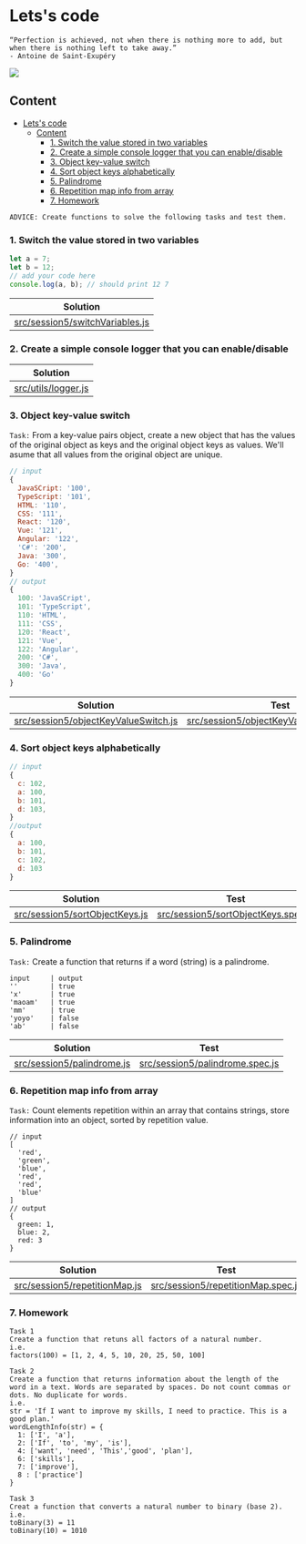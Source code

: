 # Lets's code

```text
“Perfection is achieved, not when there is nothing more to add, but when there is nothing left to take away.”
- Antoine de Saint-Exupéry
```

![](../resource/image/tdd_addiction.jpg)

## Content

- [Lets's code](#letss-code)
  - [Content](#content)
    - [1. Switch the value stored in two variables](#1-switch-the-value-stored-in-two-variables)
    - [2. Create a simple console logger that you can enable/disable](#2-create-a-simple-console-logger-that-you-can-enabledisable)
    - [3. Object key-value switch](#3-object-key-value-switch)
    - [4. Sort object keys alphabetically](#4-sort-object-keys-alphabetically)
    - [5. Palindrome](#5-palindrome)
    - [6. Repetition map info from array](#6-repetition-map-info-from-array)
    - [7. Homework](#7-homework)

`ADVICE: Create functions to solve the following tasks and test them.`

### 1. Switch the value stored in two variables

```javascript
let a = 7;
let b = 12;
// add your code here
console.log(a, b); // should print 12 7
```

| Solution                                                              |
| --------------------------------------------------------------------- |
| [src/session5/switchVariables.js](../src/session5/switchVariables.js) |

### 2. Create a simple console logger that you can enable/disable

| Solution                                      |
| --------------------------------------------- |
| [src/utils/logger.js](../src/utils/logger.js) |

### 3. Object key-value switch

`Task:` From a key-value pairs object, create a new object that has the values of the original object as keys and the original object keys as values. We'll asume that all values from the original object are unique.

```javascript
// input
{
  JavaSCript: '100',
  TypeScript: '101',
  HTML: '110',
  CSS: '111',
  React: '120',
  Vue: '121',
  Angular: '122',
  'C#': '200',
  Java: '300',
  Go: '400',
}
// output
{
  100: 'JavaSCript',
  101: 'TypeScript',
  110: 'HTML',
  111: 'CSS',
  120: 'React',
  121: 'Vue',
  122: 'Angular',
  200: 'C#',
  300: 'Java',
  400: 'Go'
}
```

| Solution                                                                        | Test                                                                                       |
| ------------------------------------------------------------------------------- | ------------------------------------------------------------------------------------------ |
| [src/session5/objectKeyValueSwitch.js](../src/session5/objectKeyValueSwitch.js) | [src/session5/objectKeyValueSwitch.spec.js](../test/session5/objectKeyValueSwitch.spec.js) |

### 4. Sort object keys alphabetically

```javascript
// input
{
  c: 102,
  a: 100,
  b: 101,
  d: 103,
}
//output
{
  a: 100,
  b: 101,
  c: 102,
  d: 103
}
```

| Solution                                                            | Test                                                                           |
| ------------------------------------------------------------------- | ------------------------------------------------------------------------------ |
| [src/session5/sortObjectKeys.js](../src/session5/sortObjectKeys.js) | [src/session5/sortObjectKeys.spec.js](../test/session5/sortObjectKeys.spec.js) |

### 5. Palindrome

`Task:` Create a function that returns if a word (string) is a palindrome.

```
input     | output
''        | true
'x'       | true
'maoam'   | true
'mm'      | true
'yoyo'    | false
'ab'      | false
```

| Solution                                                    | Test                                                                   |
| ----------------------------------------------------------- | ---------------------------------------------------------------------- |
| [src/session5/palindrome.js](../src/session5/palindrome.js) | [src/session5/palindrome.spec.js](../test/session5/palindrome.spec.js) |

### 6. Repetition map info from array

`Task:` Count elements repetition within an array that contains strings, store information into an object, sorted by repetition value.

```
// input
[
  'red',
  'green',
  'blue',
  'red',
  'red',
  'blue'
]
// output
{
  green: 1,
  blue: 2,
  red: 3
}
```

| Solution                                                          | Test                                                                         |
| ----------------------------------------------------------------- | ---------------------------------------------------------------------------- |
| [src/session5/repetitionMap.js](../src/session5/repetitionMap.js) | [src/session5/repetitionMap.spec.js](../test/session5/repetitionMap.spec.js) |

### 7. Homework

```
Task 1
Create a function that retuns all factors of a natural number.
i.e.
factors(100) = [1, 2, 4, 5, 10, 20, 25, 50, 100]

Task 2
Create a function that returns information about the length of the word in a text. Words are separated by spaces. Do not count commas or dots. No duplicate for words.
i.e.
str = 'If I want to improve my skills, I need to practice. This is a good plan.'
wordLengthInfo(str) = {
  1: ['I', 'a'],
  2: ['If', 'to', 'my', 'is'],
  4: ['want', 'need', 'This','good', 'plan'],
  6: ['skills'],
  7: ['improve'],
  8 : ['practice']
}

Task 3
Creat a function that converts a natural number to binary (base 2).
i.e.
toBinary(3) = 11
toBinary(10) = 1010
```
